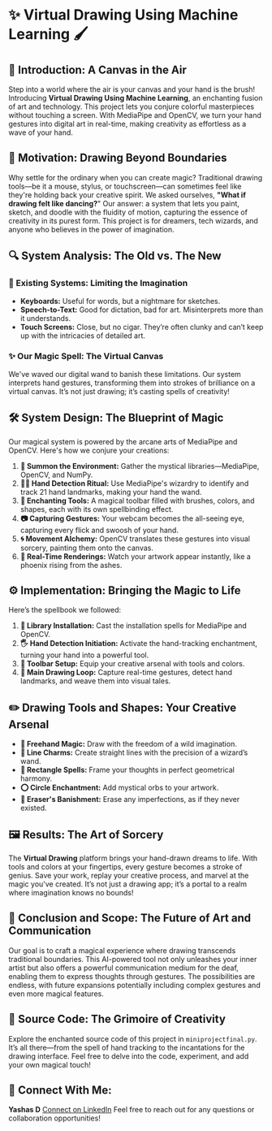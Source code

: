 # ✨ Virtual Drawing Using Machine Learning 🖌️

## 🎨 Introduction: A Canvas in the Air
Step into a world where the air is your canvas and your hand is the brush! Introducing **Virtual Drawing Using Machine Learning**, an enchanting fusion of art and technology. This project lets you conjure colorful masterpieces without touching a screen. With MediaPipe and OpenCV, we turn your hand gestures into digital art in real-time, making creativity as effortless as a wave of your hand.

## 🌟 Motivation: Drawing Beyond Boundaries
Why settle for the ordinary when you can create magic? Traditional drawing tools—be it a mouse, stylus, or touchscreen—can sometimes feel like they're holding back your creative spirit. We asked ourselves, **"What if drawing felt like dancing?**" Our answer: a system that lets you paint, sketch, and doodle with the fluidity of motion, capturing the essence of creativity in its purest form. This project is for dreamers, tech wizards, and anyone who believes in the power of imagination.

## 🔍 System Analysis: The Old vs. The New

### 🚫 Existing Systems: Limiting the Imagination
- **Keyboards:** Useful for words, but a nightmare for sketches.
- **Speech-to-Text:** Good for dictation, bad for art. Misinterprets more than it understands.
- **Touch Screens:** Close, but no cigar. They’re often clunky and can’t keep up with the intricacies of detailed art.

### ✨ Our Magic Spell: The Virtual Canvas
We've waved our digital wand to banish these limitations. Our system interprets hand gestures, transforming them into strokes of brilliance on a virtual canvas. It’s not just drawing; it’s casting spells of creativity!

## 🛠️ System Design: The Blueprint of Magic
Our magical system is powered by the arcane arts of MediaPipe and OpenCV. Here's how we conjure your creations:

1. **🔮 Summon the Environment:** Gather the mystical libraries—MediaPipe, OpenCV, and NumPy.
2. **🧙‍♂️ Hand Detection Ritual:** Use MediaPipe's wizardry to identify and track 21 hand landmarks, making your hand the wand.
3. **🎨 Enchanting Tools:** A magical toolbar filled with brushes, colors, and shapes, each with its own spellbinding effect.
4. **📷 Capturing Gestures:** Your webcam becomes the all-seeing eye, capturing every flick and swoosh of your hand.
5. **🌀 Movement Alchemy:** OpenCV translates these gestures into visual sorcery, painting them onto the canvas.
6. **🌈 Real-Time Renderings:** Watch your artwork appear instantly, like a phoenix rising from the ashes.

## ⚙️ Implementation: Bringing the Magic to Life
Here’s the spellbook we followed:

1. **🔧 Library Installation:** Cast the installation spells for MediaPipe and OpenCV.
2. **🖐️ Hand Detection Initiation:** Activate the hand-tracking enchantment, turning your hand into a powerful tool.
3. **🧰 Toolbar Setup:** Equip your creative arsenal with tools and colors.
4. **🎥 Main Drawing Loop:** Capture real-time gestures, detect hand landmarks, and weave them into visual tales.

## ✏️ Drawing Tools and Shapes: Your Creative Arsenal

- **🌈 Freehand Magic:** Draw with the freedom of a wild imagination.
- **📏 Line Charms:** Create straight lines with the precision of a wizard’s wand.
- **🔲 Rectangle Spells:** Frame your thoughts in perfect geometrical harmony.
- **⭕ Circle Enchantment:** Add mystical orbs to your artwork.
- **🧽 Eraser's Banishment:** Erase any imperfections, as if they never existed.

## 🖼️ Results: The Art of Sorcery
The **Virtual Drawing** platform brings your hand-drawn dreams to life. With tools and colors at your fingertips, every gesture becomes a stroke of genius. Save your work, replay your creative process, and marvel at the magic you've created. It’s not just a drawing app; it’s a portal to a realm where imagination knows no bounds!

## 🌠 Conclusion and Scope: The Future of Art and Communication
Our goal is to craft a magical experience where drawing transcends traditional boundaries. This AI-powered tool not only unleashes your inner artist but also offers a powerful communication medium for the deaf, enabling them to express thoughts through gestures. The possibilities are endless, with future expansions potentially including complex gestures and even more magical features.

## 📜 Source Code: The Grimoire of Creativity
Explore the enchanted source code of this project in `miniprojectfinal.py`. It’s all there—from the spell of hand tracking to the incantations for the drawing interface. Feel free to delve into the code, experiment, and add your own magical touch!

## 👥 Connect With Me:

**Yashas D** [Connect on LinkedIn](https://www.linkedin.com/in/yashasd2004/)
Feel free to reach out for any questions or collaboration opportunities!
